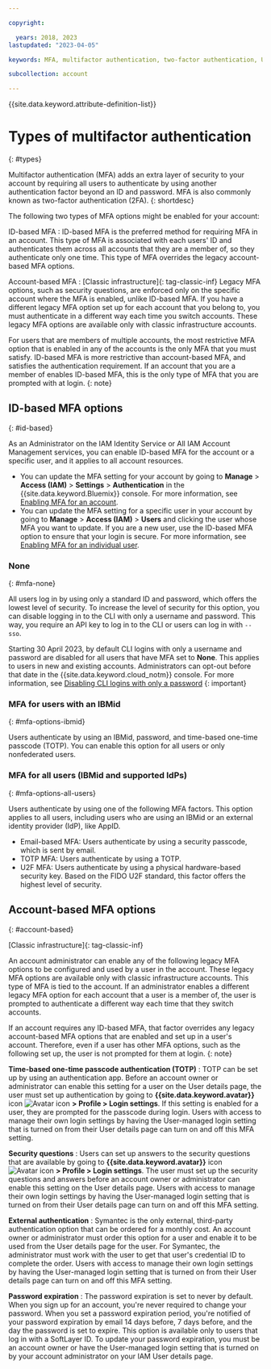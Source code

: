 ```yaml
---

copyright:

  years: 2018, 2023
lastupdated: "2023-04-05"

keywords: MFA, multifactor authentication, two-factor authentication, U2F, FIDO U2F, security key

subcollection: account

---
```


{{site.data.keyword.attribute-definition-list}}

# Types of multifactor authentication
{: #types}

Multifactor authentication (MFA) adds an extra layer of security to your account by requiring all users to authenticate by using another authentication factor beyond an ID and password. MFA is also commonly known as two-factor authentication (2FA).
{: shortdesc}

The following two types of MFA options might be enabled for your account:

ID-based MFA
:   ID-based MFA is the preferred method for requiring MFA in an account. This type of MFA is associated with each users' ID and authenticates them across all accounts that they are a member of, so they authenticate only one time. This type of MFA overrides the legacy account-based MFA options.

Account-based MFA
:   [Classic infrastructure]{: tag-classic-inf} Legacy MFA options, such as security questions, are enforced only on the specific account where the MFA is enabled, unlike ID-based MFA. If you have a different legacy MFA option set up for each account that you belong to, you must authenticate in a different way each time you switch accounts. These legacy MFA options are available only with classic infrastructure accounts.

For users that are members of multiple accounts, the most restrictive MFA option that is enabled in any of the accounts is the only MFA that you must satisfy. ID-based MFA is more restrictive than account-based MFA, and satisfies the authentication requirement. If an account that you are a member of enables ID-based MFA, this is the only type of MFA that you are prompted with at login.
{: note}

## ID-based MFA options
{: #id-based}

As an Administrator on the IAM Identity Service or All IAM Account Management services, you can enable ID-based MFA for the account or a specific user, and it applies to all account resources.
- You can update the MFA setting for your account by going to **Manage** > **Access (IAM)** > **Settings** > **Authentication** in the {{site.data.keyword.Bluemix}} console. For more information, see [Enabling MFA for an account](/docs/account?topic=account-enablemfa#enabling-account).
- You can update the MFA setting for a specific user in your account by going to **Manage** > **Access (IAM)** > **Users** and clicking the user whose MFA you want to update. If you are a new user, use the ID-based MFA option to ensure that your login is secure. For more information, see [Enabling MFA for an individual user](/docs/account?topic=account-enablemfa#enabling-user).

### None
{: #mfa-none}

All users log in by using only a standard ID and password, which offers the lowest level of security. To increase the level of security for this option, you can disable logging in to the CLI with only a username and password. This way, you require an API key to log in to the CLI or users can log in with `--sso`.

Starting 30 April 2023, by default CLI logins with only a username and password are disabled for all users that have MFA set to **None**. This applies to users in new and existing accounts. Administrators can opt-out before that date in the {{site.data.keyword.cloud_notm}} console. For more information, see [Disabling CLI logins with only a password](/docs/account?topic=account-enablemfa#disabling-cli)
{: important}

### MFA for users with an IBMid
{: #mfa-options-ibmid}

Users authenticate by using an IBMid, password, and time-based one-time passcode (TOTP). You can enable this option for all users or only nonfederated users.

### MFA for all users (IBMid and supported IdPs)
{: #mfa-options-all-users}

Users authenticate by using one of the following MFA factors. This option applies to all users, including users who are using an IBMid or an external identity provider (IdP), like AppID.
* Email-based MFA: Users authenticate by using a security passcode, which is sent by email.
* TOTP MFA: Users authenticate by using a TOTP.
* U2F MFA: Users authenticate by using a physical hardware-based security key. Based on the FIDO U2F standard, this factor offers the highest level of security.

## Account-based MFA options
{: #account-based}

[Classic infrastructure]{: tag-classic-inf}

An account administrator can enable any of the following legacy MFA options to be configured and used by a user in the account. These legacy MFA options are available only with classic infrastructure accounts. This type of MFA is tied to the account. If an administrator enables a different legacy MFA option for each account that a user is a member of, the user is prompted to authenticate a different way each time that they switch accounts.

If an account requires any ID-based MFA, that factor overrides any legacy account-based MFA options that are enabled and set up in a user's account. Therefore, even if a user has other MFA options, such as the following set up, the user is not prompted for them at login.
{: note}

**Time-based one-time passcode authentication (TOTP)**
:   TOTP can be set up by using an authentication app. Before an account owner or administrator can enable this setting for a user on the User details page, the user must set up authentication by going to **{{site.data.keyword.avatar}}** icon ![Avatar icon](../icons/i-avatar-icon.svg "Avatar") **> Profile > Login settings**. If this setting is enabled for a user, they are prompted for the passcode during login. Users with access to manage their own login settings by having the User-managed login setting that is turned on from their User details page can turn on and off this MFA setting.

**Security questions**
:   Users can set up answers to the security questions that are available by going to **{{site.data.keyword.avatar}}** icon ![Avatar icon](../icons/i-avatar-icon.svg "Avatar") **> Profile > Login settings**. The user must set up the security questions and answers before an account owner or administrator can enable this setting on the User details page. Users with access to manage their own login settings by having the User-managed login setting that is turned on from their User details page can turn on and off this MFA setting.

**External authentication**
:   Symantec is the only external, third-party authentication option that can be ordered for a monthly cost. An account owner or administrator must order this option for a user and enable it to be used from the User details page for the user. For Symantec, the administrator must work with the user to get that user's credential ID to complete the order. Users with access to manage their own login settings by having the User-managed login setting that is turned on from their User details page can turn on and off this MFA setting.

**Password expiration**
:   The password expiration is set to never by default. When you sign up for an account, you're never required to change your password. When you set a password expiration period, you're notified of your password expiration by email 14 days before, 7 days before, and the day the password is set to expire. This option is available only to users that log in with a SoftLayer ID. To update your password expiration, you must be an account owner or have the User-managed login setting that is turned on by your account administrator on your IAM User details page.
